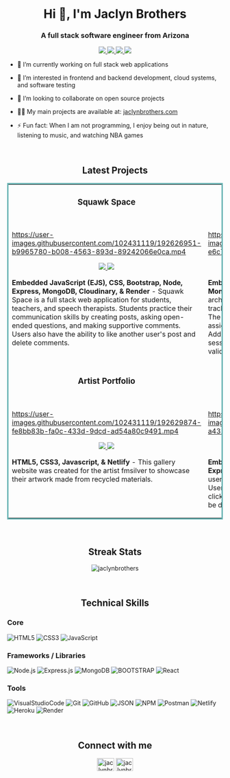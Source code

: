 <h1 align="center">Hi 👋, I'm Jaclyn Brothers</h1>
<h3 align="center">A full stack software engineer from Arizona</h3>
<p align="center">
  <a target="_blank" href="https://jaclynbrothers.com/">
    <img src="https://img.shields.io/badge/Website-243964?style=for-the-badge&logo=react&logoColor=white">
  </a>
<!--     <a target="_blank" href="#">
    <img src="https://img.shields.io/badge/Resume-3B732C?style=for-the-badge&logo=react&logoColor=white">
  </a>
  <a target="_blank" href="mailto:#">
    <img src="https://img.shields.io/badge/EMail-D14836?style=for-the-badge&logo=gmail&logoColor=white">
  </a> -->
  <a target="_blank" href="https://twitter.com/jaclynbrothers" target="_blank">
    <img src="https://img.shields.io/badge/Twitter-1DA1F2?style=for-the-badge&logo=twitter&logoColor=white"/>
  </a>
  <a target="_blank" href="https://linkedin.com/in/jaclynbrothers" target="_blank">
    <img src="https://img.shields.io/badge/linkedin-%230077B5.svg?style=for-the-badge&logo=linkedin&logoColor=white"/>
  </a>
  <a target="_blank" href="https://angel.co/u/jaclynbrothers" target="_blank">
      <img src="https://img.shields.io/badge/AngelList-%23D4D4D4.svg?style=for-the-badge&logo=AngelList&logoColor=black"/>
  </a>
</p>

- 🔭 I’m currently working on full stack web applications

- 🌱 I’m interested in frontend and backend development, cloud systems, and software testing

- 🤝 I’m looking to collaborate on open source projects

- 👩‍💻 My main projects are available at: [jaclynbrothers.com](https://jaclynbrothers.com/)

- ⚡ Fun fact: When I am not programming, I enjoy being out in nature, listening to music, and watching NBA games

<br>

<h2 align="center">Latest Projects</h2>
<table bordercolor="#66b2b2">
  <tr>
    <td width="50%" valign="top">
      <h3 align="center">Squawk Space</h3>
        <br>
      <a target="_blank" href="https://squawk-space.onrender.com/"></a>    

https://user-images.githubusercontent.com/102431119/192626951-b9965780-b008-4563-893d-89242066e0ca.mp4

  <p align="center">
  <a href="https://github.com/jaclynbrothers/squawk-space" target="_blank">
    <img src="https://img.shields.io/badge/Code-black?style=for-the-badge&logo=github">
  </a>  
  <a href="https://squawk-space.onrender.com/" target="_blank">
    <img src="https://img.shields.io/badge/-website-green?style=for-the-badge&color=243964">
  </a>
      </p>
        <p><strong>Embedded JavaScript (EJS), CSS, Bootstrap, Node, Express, MongoDB, Cloudinary, & Render</strong> - Squawk Space is a full stack web application for students, teachers, and speech therapists. Students practice their communication skills by creating posts, asking open-ended questions, and making supportive comments. Users also have the ability to like another user's post and delete comments.</p>
    </td>
<td width="50%" valign="top">
      <h3 align="center">Homework Bound</h3>
        <br>
      <a target="_blank" href="http://homeworkbound.herokuapp.com/"></a>    

https://user-images.githubusercontent.com/102431119/194131205-e6c79715-1c71-4c89-b53c-c8ee6d2c7c36.mp4

  <p align="center">
  <a href="https://github.com/jaclynbrothers/homework-bound" target="_blank">
    <img src="https://img.shields.io/badge/Code-black?style=for-the-badge&logo=github">
  </a>  
  <a href="http://homeworkbound.herokuapp.com/" target="_blank">
    <img src="https://img.shields.io/badge/-website-green?style=for-the-badge&color=243964">
  </a>
      </p>
        <p><strong>Embedded JavaScript (EJS), CSS, Node, Express, MongoDB & Heroku</strong> - This full stack application with MVC architecture was created for students in order to keep track of their classroom assignments and upcoming tests. The user can create, save, edit, and delete their assignment while setting an upcoming due date. Additional dependencies used: bcrypt, dotenv, express-session, mongoose, morgan, nodemon, passport, and validator.</p>
    </td>
  </tr>
  
  <tr>
<td width="50%" valign="top">
      <h3 align="center">Artist Portfolio</h3>
        <br>
      <a target="_blank" href="https://fmsilver.netlify.app/"></a>    

https://user-images.githubusercontent.com/102431119/192629874-fe8bb83b-fa0c-433d-9dcd-ad54a80c9491.mp4

  <p align="center">
  <a href="https://github.com/jaclynbrothers/artist-portfolio" target="_blank">
    <img src="https://img.shields.io/badge/Code-black?style=for-the-badge&logo=github">
  </a>  
  <a href="https://fmsilver.netlify.app/" target="_blank">
    <img src="https://img.shields.io/badge/-website-green?style=for-the-badge&color=243964">
  </a>
      </p>
        <p><strong>HTML5, CSS3, Javascript, & Netlify</strong> - This gallery website was created for the artist fmsilver to showcase their artwork made from recycled materials.</p>
    </td>
    <td width="50%" valign="top">
<h3 align="center">Movie Recommendations API</h3>
        <br>
      <a target="_blank" href="https://movie-recommendations-api.onrender.com/"></a>    

https://user-images.githubusercontent.com/102431119/193353016-a4313b49-e7b4-4d33-b96b-07907c826d30.mp4

  <p align="center">
  <a href="https://github.com/jaclynbrothers/movie-recommendations-api" target="_blank">
    <img src="https://img.shields.io/badge/Code-black?style=for-the-badge&logo=github">
  </a>  
  <a href="https://movie-recommendations-api.onrender.com/" target="_blank">
    <img src="https://img.shields.io/badge/-website-green?style=for-the-badge&color=243964">
  </a>
      </p>
        <p><strong>Embedded JavaScript (EJS), CSS, Bootstrap, Node, Express, MongoDB, & Render.</strong> - This project allows the user to enter in a movie to recommend and its genre. Users can vote on movies that were recommended by clicking the like button and movie recommendations can be deleted.</p>
    </td>
  </tr>
  
</table>

<br>

<h2 align="center">Streak Stats</h2>
<p align="center">
  <img align="center" src="https://github-readme-streak-stats.herokuapp.com/?user=jaclynbrothers&theme=highcontrast" alt="jaclynbrothers" />
</p>

<br>

<h2 align="center">Technical Skills</h2>
<p align="center">
<h3>Core</h3>

![HTML5](https://img.shields.io/badge/html5-%23E34F26.svg?style=for-the-badge&logo=html5&logoColor=white)
![CSS3](https://img.shields.io/badge/css3-%231572B6.svg?style=for-the-badge&logo=css3&logoColor=white)
![JavaScript](https://img.shields.io/badge/javascript-%23323330.svg?style=for-the-badge&logo=javascript&logoColor=%23F7DF1E)

<h3>Frameworks / Libraries</h3>

![Node.js](https://img.shields.io/badge/Node.js-339933?style=for-the-badge&logo=nodedotjs&logoColor=white)
![Express.js](https://img.shields.io/badge/express.js-%23404d59.svg?style=for-the-badge&logo=express&logoColor=%2361DAFB)
![MongoDB](https://img.shields.io/badge/MongoDB-%234ea94b.svg?style=for-the-badge&logo=mongodb&logoColor=white)
![BOOTSTRAP](https://img.shields.io/badge/bootstrap-%23563D7C.svg?style=for-the-badge&logo=bootstrap&logoColor=white)
![React](https://img.shields.io/badge/react-%2320232a.svg?style=for-the-badge&logo=react&logoColor=%2361DAFB)
<!-- ![PostgreSQL](https://img.shields.io/badge/PostgreSQL-316192?style=for-the-badge&logo=postgresql&logoColor=white) -->
<!-- ![TypeScript](https://img.shields.io/badge/typescript-272b33?logo=typescript&logoColor=0374c2&style=for-the-badge) -->

<h3>Tools</h3>

![VisualStudioCode](https://img.shields.io/badge/vscode-1f425f?logo=visualstudiocode&logoColor=0078d4&style=for-the-badge)
![Git](https://img.shields.io/badge/git-%23F05033.svg?style=for-the-badge&logo=git&logoColor=white)
![GitHub](https://img.shields.io/badge/github-%23121011.svg?style=for-the-badge&logo=github&logoColor=white)
![JSON](https://img.shields.io/badge/JSON-272b33?logo=JSON&logoColor=lightgrey&style=for-the-badge)
![NPM](https://img.shields.io/badge/npm-272b33?logo=npm&logoColor=cb3837&style=for-the-badge)
![Postman](https://img.shields.io/badge/Postman-FF6C37?style=for-the-badge&logo=Postman&logoColor=white)
![Netlify](https://img.shields.io/badge/Netlify-00C7B7?style=for-the-badge&logo=netlify&logoColor=white)
![Heroku](https://img.shields.io/badge/heroku-%23430098.svg?style=for-the-badge&logo=heroku&logoColor=white)
![Render](https://img.shields.io/badge/Render-%46E3B7.svg?style=for-the-badge&logo=render&logoColor=white)
  
<!--    <img src="https://img.shields.io/badge/webpack-%238DD6F9.svg?style=for-the-badge&logo=webpack&logoColor=black"/>
    <img src="https://img.shields.io/badge/WordPress-%23117AC9.svg?style=for-the-badge&logo=WordPress&logoColor=white"/>
    <img src="https://img.shields.io/badge/r-%23276DC3.svg?style=for-the-badge&logo=r&logoColor=white">
    ![PhotoShop](https://img.shields.io/badge/photoshop-272b33?logo=AdobePhotoShop&logoColor=31a8ff&style=for-the-badge) -->
</p>

<br>

<h2 align="center">Connect with me</h2>
<p align="center">
<a href="https://twitter.com/jaclynbrothers" target="blank"><img align="center" src="https://raw.githubusercontent.com/rahuldkjain/github-profile-readme-generator/master/src/images/icons/Social/twitter.svg" alt="jaclynbrothers" height="30" width="40" /></a>
<a href="https://linkedin.com/in/jaclynbrothers" target="blank"><img align="center" src="https://raw.githubusercontent.com/rahuldkjain/github-profile-readme-generator/master/src/images/icons/Social/linked-in-alt.svg" alt="jaclynbrothers" height="30" width="40" /></a>
</p>
